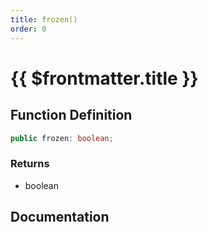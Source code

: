 ```yaml
---
title: frozen()
order: 0
---
```


# {{ $frontmatter.title }}

<!--@include: ./frozen_partial_header.md-->

## Function Definition

```ts
public frozen: boolean;
```

### Returns

* boolean

## Documentation

<!--@include: ./frozen_partial_footer.md-->
